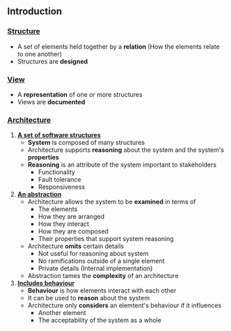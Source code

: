 ## Introduction

### [Structure](#)
- A set of elements held together by a **relation** (How the elements relate to one another)
- Structures are **designed**

### [View](#)
- A **representation** of one or more structures
- Views are **documented**

### [Architecture](#)
1. [**A set of software structures**](#)
   - **System** is composed of many structures
   - Architecture supports **reasoning** about the system and the system's **properties**
   - **Reasoning** is an attribute of the system important to stakeholders
      - Functionality
      - Fault tolerance
      - Responsiveness
2. [**An abstraction**](#)
   - Architecture allows the system to be **examined** in terms of
      - The elements
      - How they are arranged
      - How they interact
      - How they are composed
      - Their properties that support system reasoning
   - Architecture **omits** certain details
      - Not useful for reasoning about system
      - No ramifications outside of a single element
      - Private details (Internal implementation)
   - Abstraction tames the **complexity** of an architecture
3. [**Includes behaviour**](#)
   - **Behaviour** is how elements interact with each other
   - It can be used to **reason** about the system
   - Architecture only **considers** an elemtent's behaviour if it influences
      - Another element
      - The acceptability of the system as a whole
